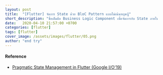 ```yaml
---
layout: post
title:  "[Flutter] จัดการ State ด้วย BloC Pattern แบบไม่เน้นทฤษฎี"
short_description: "ชื่อเต็มคือ Business Logic Component เพื่อจัดการกับ State ภายในแอพซึ่งข้อมูลจะวิ้งไหลผ่าน Rx และ Stream"
date:   2020-04-10 21:57:00 +0700
categories: [flutter]
tags: [flutter]
cover_image: /assets/images/flutter/05.png
author: "end try"
---
```





#### Reference

- [Pragmatic State Management in Flutter (Google I/O'19)](https://youtu.be/d_m5csmrf7I?t=778)